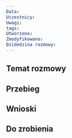 ```yaml
---
Data: 
Uczestnicy: 
Uwagi: 
tags: 
Utworzono: 
Zmodyfikowano: 
Dzidedzina rozmowy:
---
```

## Temat rozmowy


## Przebieg



## Wnioski



## Do zrobienia


